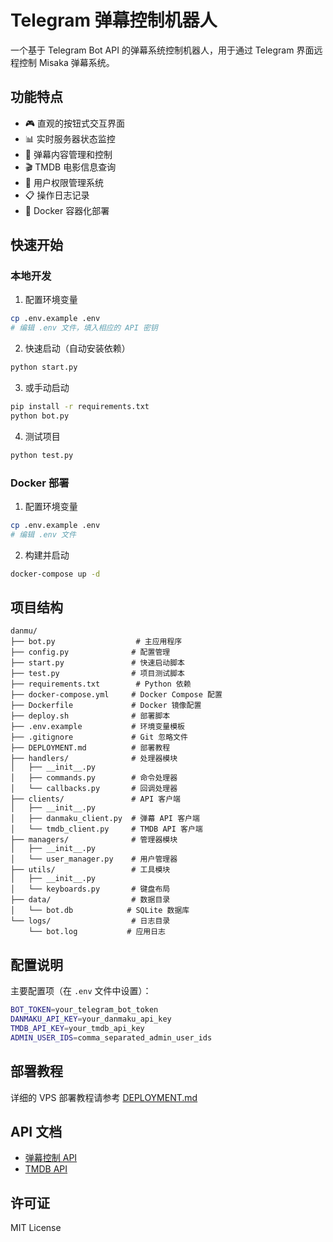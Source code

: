 # Telegram 弹幕控制机器人

一个基于 Telegram Bot API 的弹幕系统控制机器人，用于通过 Telegram 界面远程控制 Misaka 弹幕系统。

## 功能特点

- 🎮 直观的按钮式交互界面
- 📊 实时服务器状态监控
- 🎯 弹幕内容管理和控制
- 🎬 TMDB 电影信息查询
- 👥 用户权限管理系统
- 📋 操作日志记录
- 🐳 Docker 容器化部署

## 快速开始

### 本地开发

1. 配置环境变量
```bash
cp .env.example .env
# 编辑 .env 文件，填入相应的 API 密钥
```

2. 快速启动（自动安装依赖）
```bash
python start.py
```

3. 或手动启动
```bash
pip install -r requirements.txt
python bot.py
```

4. 测试项目
```bash
python test.py
```

### Docker 部署

1. 配置环境变量
```bash
cp .env.example .env
# 编辑 .env 文件
```

2. 构建并启动
```bash
docker-compose up -d
```

## 项目结构

```
danmu/
├── bot.py                  # 主应用程序
├── config.py              # 配置管理
├── start.py               # 快速启动脚本
├── test.py                # 项目测试脚本
├── requirements.txt        # Python 依赖
├── docker-compose.yml     # Docker Compose 配置
├── Dockerfile             # Docker 镜像配置
├── deploy.sh              # 部署脚本
├── .env.example           # 环境变量模板
├── .gitignore             # Git 忽略文件
├── DEPLOYMENT.md          # 部署教程
├── handlers/              # 处理器模块
│   ├── __init__.py
│   ├── commands.py        # 命令处理器
│   └── callbacks.py       # 回调处理器
├── clients/               # API 客户端
│   ├── __init__.py
│   ├── danmaku_client.py  # 弹幕 API 客户端
│   └── tmdb_client.py     # TMDB API 客户端
├── managers/              # 管理器模块
│   ├── __init__.py
│   └── user_manager.py    # 用户管理器
├── utils/                 # 工具模块
│   ├── __init__.py
│   └── keyboards.py       # 键盘布局
├── data/                  # 数据目录
│   └── bot.db            # SQLite 数据库
└── logs/                  # 日志目录
    └── bot.log           # 应用日志
```

## 配置说明

主要配置项（在 `.env` 文件中设置）：

```bash
BOT_TOKEN=your_telegram_bot_token
DANMAKU_API_KEY=your_danmaku_api_key
TMDB_API_KEY=your_tmdb_api_key
ADMIN_USER_IDS=comma_separated_admin_user_ids
```

## 部署教程

详细的 VPS 部署教程请参考 [DEPLOYMENT.md](DEPLOYMENT.md)

## API 文档

- [弹幕控制 API](http://154.12.85.19:7768/api/control/docs)
- [TMDB API](https://developers.themoviedb.org/3)

## 许可证

MIT License